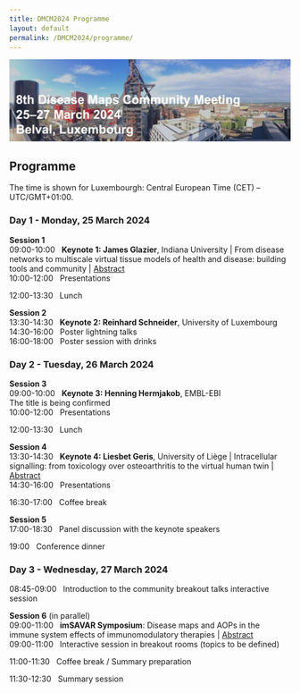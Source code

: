```yaml
---
title: DMCM2024 Programme
layout: default
permalink: /DMCM2024/programme/
---
```


<img src="/images/places/Belval08.jpg"/>

## Programme

The time is shown for Luxembourgh: Central European Time (CET) – UTC/GMT+01:00.

### Day 1 - Monday, 25 March 2024

**Session 1** \
09:00-10:00 &nbsp; **Keynote 1: James Glazier**, Indiana University | From disease networks to multiscale virtual tissue models of health and disease: building tools and community | [Abstract](/DMCM2024/JamesGlazier) \
10:00-12:00 &nbsp; Presentations

12:00-13:30 &nbsp; Lunch

**Session 2** \
13:30-14:30 &nbsp; **Keynote 2: Reinhard Schneider**, University of Luxembourg \
14:30-16:00 &nbsp; Poster lightning talks \
16:00-18:00 &nbsp; Poster session with drinks

### Day 2 - Tuesday, 26 March 2024

**Session 3** \
09:00-10:00 &nbsp; **Keynote 3: Henning Hermjakob**, EMBL-EBI \
The title is being confirmed \
10:00-12:00 &nbsp; Presentations

12:00-13:30 &nbsp; Lunch

**Session 4** \
13:30-14:30 &nbsp; **Keynote 4: Liesbet Geris**, University of Liège | Intracellular signalling: from toxicology over osteoarthritis to the virtual human twin | [Abstract](/DMCM2024/LiesbetGeris) \
14:30-16:00 &nbsp; Presentations

16:30-17:00 &nbsp; Coffee break

**Session 5** \
17:00-18:30 &nbsp; Panel discussion with the keynote speakers

19:00	&nbsp; Conference dinner

### Day 3 - Wednesday, 27 March 2024

08:45-09:00 &nbsp; Introduction to the community breakout talks interactive session

**Session 6** (in parallel) \
09:00-11:00 &nbsp; **imSAVAR Symposium**: Disease maps and AOPs in the immune system effects of immunomodulatory therapies | [Abstract](/DMCM2024/imSAVAR) \
09:00-11:00 &nbsp; Interactive session in breakout rooms (topics to be defined)

11:00-11:30 &nbsp; Coffee break / Summary preparation

11:30-12:30 &nbsp; Summary session



<!--
| **Session**   | **Time**     | **Activity**                                                |
|---------------|--------------|-------------------------------------------------------------|
| **Session 1** | 09:00-09:05  | **Welcome** |
|               | 09:05-10:05  | **Keynote speaker 1** |         
|               | 10:05-12:00  | **Presentations** |
|               | 12:00-13:30  | Lunch |
| **Session 2** | 13:30-14:30  | **Keynote speaker 2** |
|               | 14:30-16:00  | **Poster lightning talks** |
|               | 16:00-18:00  | **Poster session with drinks** |  
-->

